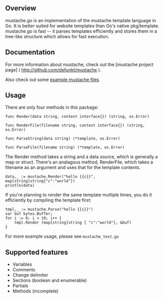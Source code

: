 ## Overview

mustache.go is an implementation of the mustache template language in Go. It is better suited for website templates than Go's native pkg/template. mustache.go is fast -- it parses templates efficiently and stores them in a tree-like structure which allows for fast execution. 

## Documentation

For more information about mustache, check out the [mustache project page] ( http://github.com/defunkt/mustache ).

Also check out some [example mustache files](http://github.com/defunkt/mustache/tree/master/examples/)

## Usage

There are only four methods in this package:

    func Render(data string, context interface{}) (string, os.Error)
    
    func RenderFile(filename string, context interface{}) (string, os.Error)
    
    func ParseString(data string) (*template, os.Error)
    
    func ParseFile(filename string) (*template, os.Error) 


The Render method takes a string and a data source, which is generally a map or struct. There's an analagous method, RenderFile, which takes a filename as an argument and uses that for the template contents. 

    data,_ := mustache.Render("hello {{c}}", map[string]string{"c":"world"})
    println(data)


If you're planning to render the same template multiple times, you do it efficiently by compiling the template first:

    tmpl,_ := mustache.Parse("hello {{c}}")
    var buf bytes.Buffer;
    for i := 0; i < 10; i++ {
        tmpl.Render (map[string]string { "c":"world"}, &buf)  
    }

For more example usage, please see `mustache_test.go`

## Supported features

* Variables
* Comments
* Change delimiter
* Sections (boolean and enumerable)
* Partials
* Methods (incomplete)

